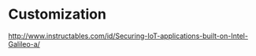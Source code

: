 Customization
==

http://www.instructables.com/id/Securing-IoT-applications-built-on-Intel-Galileo-a/